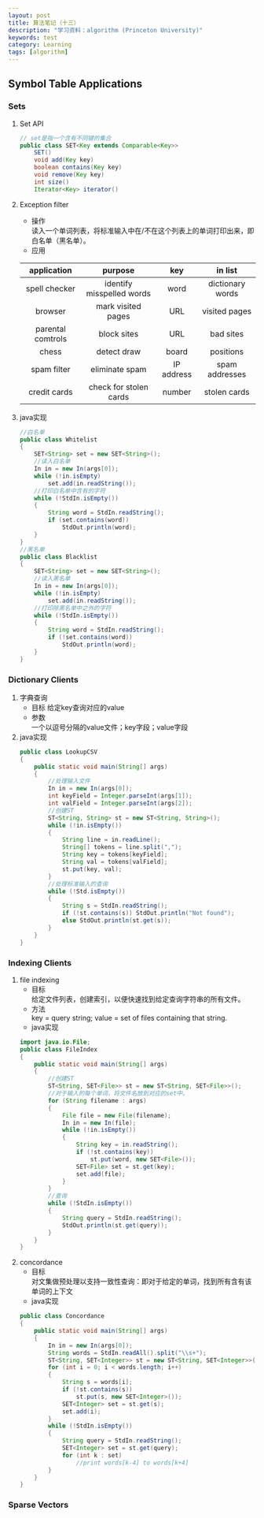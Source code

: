 ```yaml
---
layout: post
title: 算法笔记（十三）
description: "学习资料：algorithm (Princeton University)"
keywords: test
category: Learning
tags: [algorithm]
---
```


## Symbol Table Applications
### Sets
1. Set API
    ```java
    // set是指一个含有不同键的集合
    public class SET<Key extends Comparable<Key>>
        SET() 
        void add(Key key) 
        boolean contains(Key key)
        void remove(Key key)
        int size()
        Iterator<Key> iterator()
    ```
2. Exception filter
    * 操作  
    读入一个单词列表，将标准输入中在/不在这个列表上的单词打印出来，即白名单（黑名单）。
    * 应用

    |application|purpose|key|in list|
    |:-:|:-:|:-:|:-:|
    |spell checker|identify misspelled words|word|dictionary words|
    |browser|mark visited pages|URL|visited pages|
    |parental comtrols|block sites|URL|bad sites|
    |chess|detect draw|board|positions|
    |spam filter|eliminate spam|IP address|spam addresses|
    |credit cards|check for stolen cards|number|stolen cards|
3. java实现
    ```java
    //白名单
    public class Whitelist
    {
        SET<String> set = new SET<String>();
        //读入白名单
        In in = new In(args[0]);
        while (!in.isEmpty)
            set.add(in.readString());
        //打印白名单中含有的字符
        while (!StdIn.isEmpty())
        {
            String word = StdIn.readString();
            if (set.contains(word))
                StdOut.println(word);
        }
    }
    //黑名单
    public class Blacklist
    {
        SET<String> set = new SET<String>();
        //读入黑名单
        In in = new In(args[0]);
        while (!in.isEmpty)
            set.add(in.readString());
        //打印除黑名单中之外的字符
        while (!StdIn.isEmpty())
        {
            String word = StdIn.readString();
            if (!set.contains(word))
                StdOut.println(word);
        }
    }
    ```

### Dictionary Clients
1. 字典查询  
    * 目标
    给定key查询对应的value
    * 参数  
    一个以逗号分隔的value文件；key字段；value字段
2. java实现  
    ```java
    public class LookupCSV
    {
        public static void main(String[] args)
        {
            //处理输入文件
            In in = new In(args[0]);
            int keyField = Integer.parseInt(args[1]);
            int valField = Integer.parseInt(args[2]);
            //创建ST
            ST<String, String> st = new ST<String, String>();
            while (!in.isEmpty())
            {
                String line = in.readLine();
                String[] tokens = line.split(",");
                String key = tokens[keyField];
                String val = tokens[valField];
                st.put(key, val);
            }
            //处理标准输入的查询
            while (!Std.isEmpty())
            {
                String s = StdIn.readString();
                if (!st.contains(s)) StdOut.println("Not found");
                else StdOut.println(st.get(s));
            }
        }
    }
    ```

### Indexing Clients
1. file indexing
    * 目标  
    给定文件列表，创建索引，以便快速找到给定查询字符串的所有文件。
    * 方法  
    key = query string; value = set of files containing that string.
    * java实现  
    ```java
    import java.io.File;
    public class FileIndex
    {
        public static void main(String[] args)
        {
            //创建ST
            ST<String, SET<File>> st = new ST<String, SET<File>>();
            //对于输入的每个单词，将文件名放到对应的set中。
            for (String filename : args)
            {
                File file = new File(filename);
                In in = new In(file);
                while (!in.isEmpty())
                {
                    String key = in.readString();
                    if (!st.contains(key))
                        st.put(word, new SET<File>());
                    SET<File> set = st.get(key);
                    set.add(file);
                }
            }
            //查询
            while (!StdIn.isEmpty())
            {
                String query = StdIn.readString();
                StdOut.println(st.get(query));
            }
        }
    }
    ```
2. concordance
    * 目标  
    对文集做预处理以支持一致性查询：即对于给定的单词，找到所有含有该单词的上下文
    * java实现
    ```java
    public class Concordance
    {
        public static void main(String[] args)
        {
            In in = new In(args[0]);
            String words = StdIn.readAll().split("\\s+");
            ST<String, SET<Integer>> st = new ST<String, SET<Integer>>();
            for (int i = 0; i < words.length; i++)
            {
                String s = words[i];
                if (!st.contains(s))
                    st.put(s, new SET<Integer>());
                SET<Integer> set = st.get(s);
                set.add(i);
            }
            while (!StdIn.isEmpty())
            {
                String query = StdIn.readString();
                SET<Integer> set = st.get(query);
                for (int k : set)
                    //print words[k-4] to words[k+4]
            }
        }
    }
    ```

### Sparse Vectors